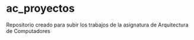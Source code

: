 # ac_proyectos
Repositorio creado para subir los trabajos de la asignatura de Arquitectura de Computadores